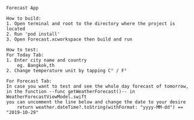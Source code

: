     Forecast App

    How to build:
    1. Open terminal and root to the directory where the project is located
    2. Run 'pod install'
    3. Open Forecast.xcworkspace then build and run

    How to test:
    For Today Tab:
    1. Enter city name and country
        eg. Bangkok,th
    2. Change temperature unit by tapping C° / F°
    
    For Forecast Tab:
    In case you want to test and see the whole day forecast of tomorrow,
    in the function --func getWeatherForecast()-- in WeatherForecastViewModel.swift
    you can uncomment the line below and change the date to your desire
        return weather.dateTime?.toString(withFormat: "yyyy-MM-dd") == "2019-10-29"

